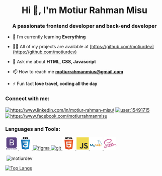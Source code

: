 <h1 align="center">Hi 👋, I'm Motiur Rahman Misu</h1>
<h3 align="center">A passionate frontend developer and back-end developer</h3>

- 🌱 I’m currently learning **Everything**

- 👨‍💻 All of my projects are available at [https://github.com/motiurdev](https://github.com/motiurdev)

- 💬 Ask me about **HTML, CSS, Javascript**

- 📫 How to reach me **motiurrahmanmius@gmail.com**

- ⚡ Fun fact **love travel, coding all the day**

<h3 align="left">Connect with me:</h3>
<p align="left">
<a href="https://linkedin.com/in/https://www.linkedin.com/in/motiur-rahman-misu/" target="blank"><img align="center" src="https://raw.githubusercontent.com/rahuldkjain/github-profile-readme-generator/master/src/images/icons/Social/linked-in-alt.svg" alt="https://www.linkedin.com/in/motiur-rahman-misu/" height="30" width="40" /></a>
<a href="https://stackoverflow.com/users/15491715" target="blank"><img align="center" src="https://raw.githubusercontent.com/rahuldkjain/github-profile-readme-generator/master/src/images/icons/Social/stack-overflow.svg" alt="user:15491715" height="30" width="40" /></a>
<a href="https://fb.com/https://www.facebook.com/motiurrahmanmisu" target="blank"><img align="center" src="https://raw.githubusercontent.com/rahuldkjain/github-profile-readme-generator/master/src/images/icons/Social/facebook.svg" alt="https://www.facebook.com/motiurrahmanmisu" height="30" width="40" /></a>
</p>

<h3 align="left">Languages and Tools:</h3>
<p align="left"> <a href="https://getbootstrap.com" target="_blank"> <img src="https://raw.githubusercontent.com/devicons/devicon/master/icons/bootstrap/bootstrap-plain-wordmark.svg" alt="bootstrap" width="40" height="40"/> </a> <a href="https://www.w3schools.com/css/" target="_blank"> <img src="https://raw.githubusercontent.com/devicons/devicon/master/icons/css3/css3-original-wordmark.svg" alt="css3" width="40" height="40"/> </a> <a href="https://www.figma.com/" target="_blank"> <img src="https://www.vectorlogo.zone/logos/figma/figma-icon.svg" alt="figma" width="40" height="40"/> </a> <a href="https://git-scm.com/" target="_blank"> <img src="https://www.vectorlogo.zone/logos/git-scm/git-scm-icon.svg" alt="git" width="40" height="40"/> </a> <a href="https://www.w3.org/html/" target="_blank"> <img src="https://raw.githubusercontent.com/devicons/devicon/master/icons/html5/html5-original-wordmark.svg" alt="html5" width="40" height="40"/> </a> <a href="https://developer.mozilla.org/en-US/docs/Web/JavaScript" target="_blank"> <img src="https://raw.githubusercontent.com/devicons/devicon/master/icons/javascript/javascript-original.svg" alt="javascript" width="40" height="40"/> </a> <a href="https://www.mysql.com/" target="_blank"> <img src="https://raw.githubusercontent.com/devicons/devicon/master/icons/mysql/mysql-original-wordmark.svg" alt="mysql" width="40" height="40"/> </a> <a href="https://sass-lang.com" target="_blank"> <img src="https://raw.githubusercontent.com/devicons/devicon/master/icons/sass/sass-original.svg" alt="sass" width="40" height="40"/> </a> </p>


<p>&nbsp;<img align="center" src="https://github-readme-stats.vercel.app/api?username=motiurdev&theme=dark&show_icons=true&locale=en" alt="motiurdev" /></p>

[![Top Langs](https://github-readme-stats.vercel.app/api/top-langs/?username=motiurdev&theme=dark&layout=compact)](https://github.com/motiurdev/github-readme-stats)


